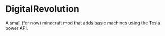 # DigitalRevolution
A small (for now) minecraft mod that adds basic machines using the Tesla power API.
